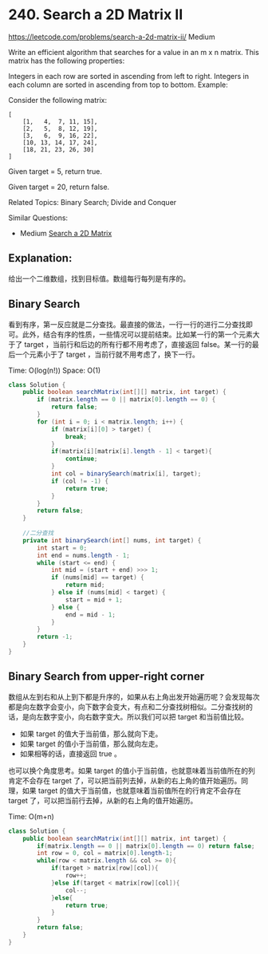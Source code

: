# 240. Search a 2D Matrix II
<https://leetcode.com/problems/search-a-2d-matrix-ii/>
Medium

Write an efficient algorithm that searches for a value in an m x n matrix. This matrix has the following properties:

Integers in each row are sorted in ascending from left to right.
Integers in each column are sorted in ascending from top to bottom.
Example:

Consider the following matrix:

    [
        [1,   4,  7, 11, 15],
        [2,   5,  8, 12, 19],
        [3,   6,  9, 16, 22],
        [10, 13, 14, 17, 24],
        [18, 21, 23, 26, 30]
    ]

Given target = 5, return true.

Given target = 20, return false.

Related Topics: Binary Search; Divide and Conquer

Similar Questions: 
* Medium [Search a 2D Matrix](https://leetcode.com/problems/search-a-2d-matrix/)

## Explanation: 
给出一个二维数组，找到目标值。数组每行每列是有序的。

## Binary Search 
看到有序，第一反应就是二分查找。最直接的做法，一行一行的进行二分查找即可。此外，结合有序的性质，一些情况可以提前结束。比如某一行的第一个元素大于了 target ，当前行和后边的所有行都不用考虑了，直接返回 false。某一行的最后一个元素小于了 target ，当前行就不用考虑了，换下一行。

Time: O(log(n!))
Space: O(1)

```java
class Solution {
    public boolean searchMatrix(int[][] matrix, int target) {
        if (matrix.length == 0 || matrix[0].length == 0) {
            return false;
        }
        for (int i = 0; i < matrix.length; i++) {
            if (matrix[i][0] > target) {
                break;
            }
            if(matrix[i][matrix[i].length - 1] < target){
                continue;
            } 
            int col = binarySearch(matrix[i], target);
            if (col != -1) {
                return true;
            }
        }
        return false;
    }
    
    //二分查找
    private int binarySearch(int[] nums, int target) {
        int start = 0;
        int end = nums.length - 1;
        while (start <= end) {
            int mid = (start + end) >>> 1;
            if (nums[mid] == target) {
                return mid;
            } else if (nums[mid] < target) {
                start = mid + 1;
            } else {
                end = mid - 1;
            }
        }
        return -1;
    }
}
```


## Binary Search from upper-right corner
数组从左到右和从上到下都是升序的，如果从右上角出发开始遍历呢？会发现每次都是向左数字会变小，向下数字会变大，有点和二分查找树相似。二分查找树的话，是向左数字变小，向右数字变大。所以我们可以把 target 和当前值比较。

* 如果 target 的值大于当前值，那么就向下走。
* 如果 target 的值小于当前值，那么就向左走。
* 如果相等的话，直接返回 true 。

也可以换个角度思考。如果 target 的值小于当前值，也就意味着当前值所在的列肯定不会存在 target 了，可以把当前列去掉，从新的右上角的值开始遍历。同理，如果 target 的值大于当前值，也就意味着当前值所在的行肯定不会存在 target 了，可以把当前行去掉，从新的右上角的值开始遍历。

Time: O(m+n)

```java
class Solution {
    public boolean searchMatrix(int[][] matrix, int target) {
        if(matrix.length == 0 || matrix[0].length == 0) return false;
        int row = 0, col = matrix[0].length-1;
        while(row < matrix.length && col >= 0){
            if(target > matrix[row][col]){
                row++;
            }else if(target < matrix[row][col]){
                col--;
            }else{
                return true;
            }
        }
        return false;
    }
}
```